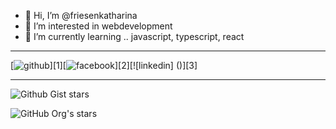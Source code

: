 - 👋 Hi, I’m @friesenkatharina
- 👀 I’m interested in webdevelopment
- 🌱 I’m currently learning .. javascript, typescript, react

<!---
friesenkatharina/friesenkatharina  ✨ ✨
--->

---

[![github](https://cloud.githubusercontent.com/assets/17016297/18839843/0e06a67a-83d2-11e6-993a-b35a182500e0.png)][1][![facebook](https://cloud.githubusercontent.com/assets/17016297/18839836/0a06deb4-83d2-11e6-8078-1d0974af0f63.png)][2][![linkedin]
()][3]

---

![Github Gist stars](https://img.shields.io/github/gist/stars/:gistId)

![GitHub Org's stars](https://img.shields.io/github/stars/:org)
